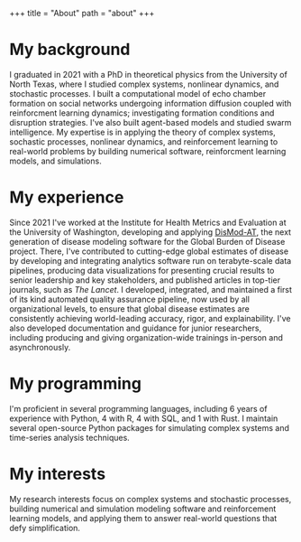 +++
title = "About"
path = "about"
+++

# My background

I graduated in 2021 with a PhD in theoretical physics from the University of North Texas, where I studied complex systems, nonlinear dynamics, and stochastic processes. I built a computational model of echo chamber formation on social networks undergoing  information diffusion coupled with reinforcment learning dynamics; investigating formation conditions and disruption strategies. I've also built agent-based models and studied swarm intelligence. My expertise is in applying the theory of complex systems, sochastic processes, nonlinear dynamics, and reinforcement learning to real-world problems by building numerical software, reinforcment learning models, and simulations.

# My experience

Since 2021 I've worked at the Institute for Health Metrics and Evaluation at the University of Washington, developing and applying [DisMod-AT](https://github.com/bradbell/dismod_at), the next generation of disease modeling software for the Global Burden of Disease project. There, I've contributed to cutting-edge global estimates of disease by developing and integrating analytics software run on terabyte-scale data pipelines, producing data visualizations for presenting crucial results to senior leadership and key stakeholders, and published articles in top-tier journals, such as _The Lancet_. I developed, integrated, and maintained a first of its kind automated quality assurance pipeline, now used by all organizational levels, to ensure that global disease estimates are consistently achieving world-leading accuracy, rigor, and explainability. I've also developed documentation and guidance for junior researchers, including producing and giving organization-wide trainings in-person and asynchronously.

# My programming

I'm proficient in several programming languages, including 6 years of experience with Python, 4 with R, 4 with SQL, and 1 with Rust. I maintain several open-source Python packages for simulating complex systems and time-series analysis techniques.

# My interests

My research interests focus on complex systems and stochastic processes, building numerical and simulation modeling software and reinforcement learning models, and applying them to answer real-world questions that defy simplification.
